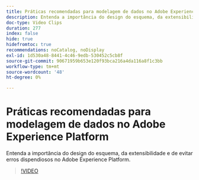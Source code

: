 ```yaml
---
title: Práticas recomendadas para modelagem de dados no Adobe Experience Platform
description: Entenda a importância do design do esquema, da extensibilidade e de evitar erros dispendiosos no Adobe Experience Platform.
doc-type: Video Clips
duration: 277
index: false
hide: true
hidefromtoc: true
recommendations: noCatalog, noDisplay
exl-id: 1d530a48-8441-4c46-9edb-530452c5cb8f
source-git-commit: 90671959b653e120f93bca216a4da116a8f1c3bb
workflow-type: tm+mt
source-wordcount: '48'
ht-degree: 0%

---
```


# Práticas recomendadas para modelagem de dados no Adobe Experience Platform

Entenda a importância do design do esquema, da extensibilidade e de evitar erros dispendiosos no Adobe Experience Platform.

<!-- 85_S655_3442541_276_best-practices-for-data-modeling-in-adobe-experience-platform -->
>[!VIDEO](https://video.tv.adobe.com/v/3458291/?learn=on&enablevpops=true)
